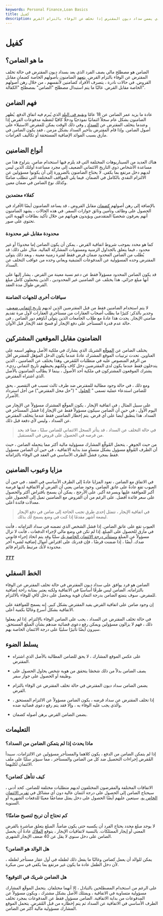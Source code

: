 ```yaml
---
keywords: Personal Finance,Loan Basics
title: كفيل
description: الضامن هو الشخص الذي يضمن سداد ديون المقترض إذا تخلف عن الوفاء بالتزام القرض.
---
```


# كفيل
## ما هو الضامن؟

الضامن هو مصطلح مالي يصف الفرد الذي يعد بسداد ديون المقترض في حالة تخلف المقترض عن الوفاء بالتزام القرض. [يتعهد](/pledgedasset) الضامنون بأصولهم الخاصة كضمان مقابل القروض. في حالات نادرة ، يتصرف الأفراد كضامنين لأنفسهم ، من خلال رهن أصولهم الخاصة مقابل القرض. غالبًا ما يتم استبدال مصطلح "الضامن" بمصطلح "الكفالة".

## فهم الضامن

عادة ما يزيد عمر الضامن عن 18 عامًا [ويقيم في البلد](/principalresidence) الذي يُبرم فيه اتفاق الدفع. يُظهر الضامنون بشكل عام سجلاً ائتمانيًا نموذجيًا ودخلًا كافيًا لتغطية مدفوعات القرض إذا وعندما يتخلف المقترض عن [السداد](/default2) [،](/default2) وفي ذلك الوقت يمكن للمقرض الاستيلاء على أصول الضامن. وإذا قام المقترض بتأخير السداد بشكل مزمن ، فقد يكون الضامن في مأزق بسبب الفوائد الإضافية المستحقة أو تكاليف الغرامات.

## أنواع الضامنين

هناك العديد من السيناريوهات المختلفة التي قد يلزم فيها استخدام ضامن. يتراوح هذا من مساعدة الأشخاص ذوي التاريخ الائتماني الضعيف إلى مجرد مساعدة أولئك الذين ليس لديهم دخل مرتفع بما يكفي. لا يحتاج الضامنون بالضرورة إلى أن يكونوا مسؤولين عن الالتزام النقدي بالكامل في الضمان. فيما يلي المواقف المختلفة التي تتطلب ضامنًا وكذلك نوع الضامن في ضمان معين.

### كفلاء معتمدين

بالإضافة إلى رهن أصولهم [كضمان](/collateral) مقابل القروض ، قد يساعد الضامنون أيضًا الأفراد في الحصول على وظائف وتأمين وثائق جوازات السفر. في هذه الحالات ، يشهد الضامنون أنهم يعرفون شخصيًا المتقدمين ويؤيدون هوياتهم من خلال تأكيد بطاقات الهوية التي تحتوي على صور.

### محدودة مقابل غير محدودة

كما هو محدد بموجب شروط اتفاقية القرض ، يمكن أن يكون الضامن إما محدودًا أو غير محدود ، فيما يتعلق بالجداول الزمنية ومستويات المشاركة المالية. مثال على ذلك: قد يُطلب من الضامن المحدود ضمان قرض فقط لفترة زمنية معينة ، وبعد ذلك يتولى المقترض وحده المسؤولية عن المدفوعات المتبقية ويعاني وحده من عواقب التخلف عن السداد.

قد يكون الضامن المحدود مسؤولاً فقط عن دعم نسبة معينة من القرض ، يشار إليها على أنها مبلغ جزائي. هذا يختلف عن الضامنين غير المحدودين ، الذين يتحملون كامل مبلغ القرض طوال مدة العقد.

### سياقات أخرى للجهات الضامنة

لا يتم استخدام الضامنين فقط من قبل المقترضين الذين لديهم [تاريخ ائتماني ضعيف](/credit-history). وجدير بالذكر: كثيرًا ما يطلب أصحاب العقارات من مستأجري العقارات لأول مرة تقديم ضامني الإيجار. يحدث هذا عادةً مع طلاب الجامعات الذين يتولى آباؤهم دور الضامن ، في حالة عدم قدرة المستأجر على دفع الإيجار أو فسخ عقد الإيجار قبل الأوان.

## الضامنون مقابل الموقعين المشتركين

يختلف الضامن عن [الموقّع](/co_sign) الشريك الذي يشارك في ملكية الأصل ويظهر اسمه على العناوين. تحدث ترتيبات الموقع المشترك عادةً عندما يكون الدخل المؤهل للمقترض أقل من الرقم المنصوص عليه في متطلبات المُقرض. وهذا يختلف عن الضامنين ، الذين يتدخلون فقط عندما يكون لدى المقترضين دخل كاف ولكنهم يحبطهم تاريخ ائتماني رديء. يشترك الموقعون المشتركون في ملكية أحد الأصول ، بينما لا يطالب الضامنون بالأصل الذي اشتراه المقترض.

ومع ذلك ، في حالة وجود مطالبة للمقترض ضد طرف ثالث تسبب في التقصير ، يحق للضامن استدعاء عملية تسمى " [الحلول](/subrogation) " ("حل محل المقترض") من أجل استرداد الأضرار.

على سبيل المثال ، في اتفاقية الإيجار ، يكون الموقّع المشترك مسؤولاً عن الإيجار من اليوم الأول ، في حين أن الضامن سيكون مسؤولاً فقط عن الإيجار إذا فشل المستأجر في السداد. هذا ينطبق أيضا على أي قرض. يتم إخطار الضامنين فقط عندما يتخلف المقترض عن السداد ، وليس لأي دفعة قبل ذلك.

> في حالة التخلف عن السداد ، قد يتأثر السجل الائتماني للضامن سلبًا ، مما قد يحد من فرصه في الحصول على قروض في المستقبل.

>

من حيث الجوهر ، يتحمل المُوقِّع المشارك مسؤولية مالية أكثر مما يتحمله الضامن ، حيث أن الطرف المُوقِّع مسؤول بشكل متساوٍ منذ بداية الاتفاقية ، في حين أن الضامن مسؤول فقط بمجرد فشل الطرف الأساسي في العقد في الوفاء بالتزاماته.

## مزايا وعيوب الضامنين

في الاتفاق مع الضامن ، تعود المزايا عادةً إلى الطرف الأساسي في العقد ، في حين أن العيوب تقع عادةً على عاتق الضامن. وجود ضامن يعني أن القرض أو الاتفاقية لديها فرصة أكبر للموافقة عليها وبسرعة أكبر. على الأرجح ، يمكن أن يسمح باقتراض أكثر والحصول على سعر فائدة أفضل. على الرغم من أن القروض مع الضامنين تميل إلى الحصول على معدلات فائدة أعلى.

> في اتفاقية الإيجار ، تتمثل إحدى طرق تجنب الحاجة إلى ضامن في دفع الإيجار لبضعة أشهر مقدمًا إذا كنت في وضع يسمح لك بذلك.

>

العيوب تقع على عاتق الضامن. إذا فشل الشخص الذي تضمنه في سداد التزاماته ، فأنت في مأزق للحصول على المبلغ. إذا لم تكن في وضع مالي لإجراء الدفعات ، فأنت لا تزال مسؤولاً عن المبلغ [وستتأثر درجة الائتمان الخاصة بك](/credit_score) سلبًا وقد يتم اتخاذ إجراء قانوني ضدك. أيضًا ، إذا ضمنت قرضًا ، فإن قدرتك على اقتراض أموال إضافية لشيء آخر محدودة لأنك مرتبط بالتزام قائم.

<h5> <a href=""> TTT </a> </h5>

## الخط السفلي

الضامن هو فرد يوافق على سداد ديون المقترض في حالة تخلف المقترض عن الوفاء بالتزاماته. الضامن ليس طرفًا أساسيًا في الاتفاقية ولكنه يعتبر بمثابة راحة إضافية للمقرض. سوف يتمتع الضامن بدرجة ائتمان قوية ويحصل على دخل كافٍ للوفاء بالالتزام.

إن وجود ضامن على اتفاقية القرض يفيد المقترض بشكل كبير. إنه يسمح للموافقة على الاتفاقية بشكل أسرع وغالبًا بكمية أعلى.

في حالة تخلف المقترض عن السداد ، يجب على الضامن الوفاء بالالتزام. إذا لم يفعلوا ذلك ، فهم لا يزالون مسؤولين ويمكن رفع دعوى قضائية ضدهم بشأن المبلغ المستحق. سيرون أيضًا تأثيرًا سلبيًا على درجة الائتمان الخاصة بهم.

## يسلط الضوء

- على عكس الموقع المشارك ، لا يحق للضامن المطالبة بالأصل الذي اشتراه المقترض.

- يصف الضامن بدلاً من ذلك شخصًا يتحقق من هوية شخص يحاول الحصول على وظيفة أو الحصول على جواز سفر.

- يضمن الضامن سداد ديون المقترض في حالة تخلف المقترض عن الوفاء بالتزام القرض.

- إذا تخلف المقترض عن سداد قرضه ، يكون الضامن مسؤولاً عن الالتزام المستحق ، والذي يجب عليه الوفاء به ، وإلا فقد يتم رفع دعوى قضائية ضده.

- يضمن الضامن القرض برهن أصوله كضمان.

## التعليمات

### ماذا يحدث إذا لم يتمكن الضامن من السداد؟

إذا لم يتمكن الضامن من الدفع ، يكون كلاهما والمستأجر مسؤولين عن الالتزامات. سيبدأ المُقرض إجراءات التحصيل ضد كل من الضامن والمستأجر ، مما سيؤثر سلبًا على ملف الائتمان لكليهما.

### كيف تتأهل كضامن؟

الاتفاقات المختلفة والمقرضون المختلفون لديهم متطلبات مختلفة للضامن. كحد أدنى ، سيحتاج الضامن إلى الحصول على درجة ائتمان عالية دون أي مشاكل في [تقرير الائتمان الخاص به](/creditreport). سيتعين عليهم أيضًا الحصول على دخل يمثل مضاعفًا معينًا للدفعات الشهرية أو السنوية.

### كم تحتاج أن تربح لتصبح ضامنًا؟

لا يوجد مبلغ محدد يحتاج الفرد أن يكسبه حتى يكون ضامناً. المبلغ يتعلق مباشرة بالقرض المعني أو إيجار الممتلكات. بالنسبة لاتفاقيات الإيجار ، يتوقع [الملاك](/landlord) عادةً أن يحصل الضامن على دخل سنوي لا يقل عن 40 ضعف الإيجار الشهري.

### هل الوالد هو الضامن؟

يمكن للوالد أن يعمل كضامن وغالبًا ما يفعل ذلك لطفله في أول عقار مستأجر لطفله ، لأن دخل الطفل عادة ما يكون غير مرتفع بما يكفي في سن مبكرة.

### هل الضامن شريك في التوقيع؟

على الرغم من استخدام المصطلحين بالتبادل ، إلا أنهما مختلفان. يتحمل الموقّع المشارك مسؤولية متساوية في الاتفاقية ، ويمتلك الأصل بشكل مشترك ، ويكون مسؤولاً عن المدفوعات من بداية الاتفاقية. الضامن مسؤول فقط عن المدفوعات بمجرد تخلف الطرف الأساسي في الاتفاقية عن السداد ثم يتم إخطاره من قبل المُقرض. يتحمل الموقع المشارك مسؤولية مالية أكثر من الضامن.

